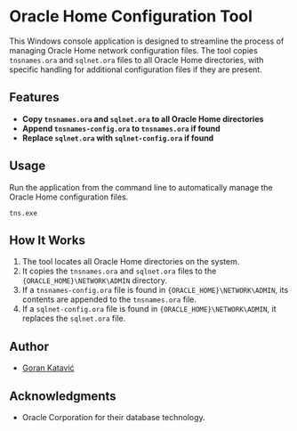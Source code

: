 # Oracle Home Configuration Tool

This Windows console application is designed to streamline the process of managing Oracle Home network configuration files. The tool copies `tnsnames.ora` and `sqlnet.ora` files to all Oracle Home directories, with specific handling for additional configuration files if they are present.

## Features

- **Copy `tnsnames.ora` and `sqlnet.ora` to all Oracle Home directories**
- **Append `tnsnames-config.ora` to `tnsnames.ora` if found**
- **Replace `sqlnet.ora` with `sqlnet-config.ora` if found**

## Usage

Run the application from the command line to automatically manage the Oracle Home configuration files.

```shell
tns.exe
```

## How It Works

1. The tool locates all Oracle Home directories on the system.
2. It copies the `tnsnames.ora` and `sqlnet.ora` files to the `{ORACLE_HOME}\NETWORK\ADMIN` directory.
3. If a `tnsnames-config.ora` file is found in `{ORACLE_HOME}\NETWORK\ADMIN`, its contents are appended to the `tnsnames.ora` file.
4. If a `sqlnet-config.ora` file is found in `{ORACLE_HOME}\NETWORK\ADMIN`, it replaces the `sqlnet.ora` file.

## Author
- [Goran Katavić](https://github.com/elc64)

## Acknowledgments

- Oracle Corporation for their database technology.
